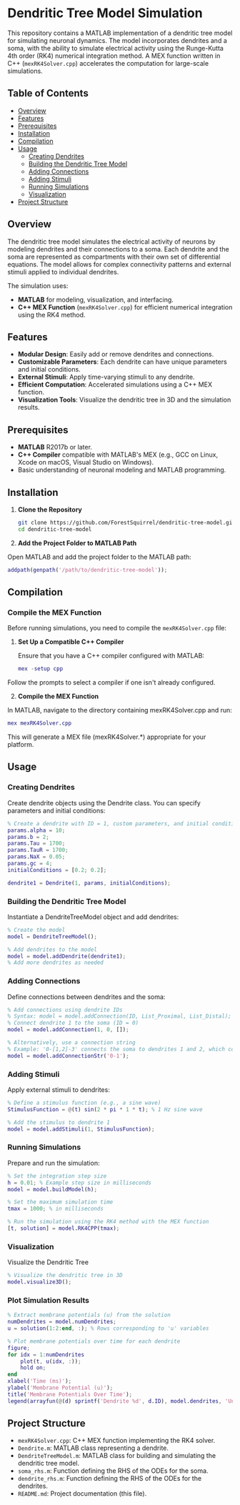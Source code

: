 # Dendritic Tree Model Simulation

This repository contains a MATLAB implementation of a dendritic tree model for simulating neuronal dynamics. The model incorporates dendrites and a soma, with the ability to simulate electrical activity using the Runge-Kutta 4th order (RK4) numerical integration method. A MEX function written in C++ (`mexRK4Solver.cpp`) accelerates the computation for large-scale simulations.

## Table of Contents

- [Overview](#overview)
- [Features](#features)
- [Prerequisites](#prerequisites)
- [Installation](#installation)
- [Compilation](#compilation)
- [Usage](#usage)
  - [Creating Dendrites](#creating-dendrites)
  - [Building the Dendritic Tree Model](#building-the-dendritic-tree-model)
  - [Adding Connections](#adding-connections)
  - [Adding Stimuli](#adding-stimuli)
  - [Running Simulations](#running-simulations)
  - [Visualization](#visualization)
- [Project Structure](#project-structure)

## Overview

The dendritic tree model simulates the electrical activity of neurons by modeling dendrites and their connections to a soma. Each dendrite and the soma are represented as compartments with their own set of differential equations. The model allows for complex connectivity patterns and external stimuli applied to individual dendrites.

The simulation uses:

- **MATLAB** for modeling, visualization, and interfacing.
- **C++ MEX Function** (`mexRK4Solver.cpp`) for efficient numerical integration using the RK4 method.

## Features

- **Modular Design**: Easily add or remove dendrites and connections.
- **Customizable Parameters**: Each dendrite can have unique parameters and initial conditions.
- **External Stimuli**: Apply time-varying stimuli to any dendrite.
- **Efficient Computation**: Accelerated simulations using a C++ MEX function.
- **Visualization Tools**: Visualize the dendritic tree in 3D and the simulation results.

## Prerequisites

- **MATLAB** R2017b or later.
- **C++ Compiler** compatible with MATLAB's MEX (e.g., GCC on Linux, Xcode on macOS, Visual Studio on Windows).
- Basic understanding of neuronal modeling and MATLAB programming.

## Installation

1. **Clone the Repository**

   ```bash
   git clone https://github.com/ForestSquirrel/dendritic-tree-model.git
   cd dendritic-tree-model
   ```

2. **Add the Project Folder to MATLAB Path**

  Open MATLAB and add the project folder to the MATLAB path:
  ```matlab
  addpath(genpath('/path/to/dendritic-tree-model'));
  ```

## Compilation

### Compile the MEX Function

Before running simulations, you need to compile the `mexRK4Solver.cpp` file:

1. **Set Up a Compatible C++ Compiler**

   Ensure that you have a C++ compiler configured with MATLAB:

   ```matlab
   mex -setup cpp

  Follow the prompts to select a compiler if one isn't already configured.

2. **Compile the MEX Function**

  In MATLAB, navigate to the directory containing mexRK4Solver.cpp and run:
  
  ```matlab
  mex mexRK4Solver.cpp
  ```
  This will generate a MEX file (mexRK4Solver.*) appropriate for your platform.

## Usage
### Creating Dendrites
Create dendrite objects using the Dendrite class. You can specify parameters and initial conditions:

```matlab
% Create a dendrite with ID = 1, custom parameters, and initial conditions
params.alpha = 10;
params.b = 2;
params.Tau = 1700;
params.TauR = 1700;
params.NaX = 0.05;
params.gc = 4;
initialConditions = [0.2; 0.2];

dendrite1 = Dendrite(1, params, initialConditions);
```
### Building the Dendritic Tree Model
Instantiate a DendriteTreeModel object and add dendrites:

```matlab
% Create the model
model = DendriteTreeModel();

% Add dendrites to the model
model = model.addDendrite(dendrite1);
% Add more dendrites as needed
```
### Adding Connections
Define connections between dendrites and the soma:

```matlab
% Add connections using dendrite IDs
% Syntax: model = model.addConnection(ID, List_Proximal, List_Distal);
% Connect dendrite 1 to the soma (ID = 0)
model = model.addConnection(1, 0, []);

% Alternatively, use a connection string
% Example: '0-[1,2]-3' connects the soma to dendrites 1 and 2, which connect to dendrite 3
model = model.addConnectionStr('0-1');
```
### Adding Stimuli
Apply external stimuli to dendrites:

```matlab
% Define a stimulus function (e.g., a sine wave)
StimulusFunction = @(t) sin(2 * pi * 1 * t); % 1 Hz sine wave

% Add the stimulus to dendrite 1
model = model.addStimuli(1, StimulusFunction);
```

### Running Simulations
Prepare and run the simulation:

```matlab
% Set the integration step size
h = 0.01; % Example step size in milliseconds
model = model.buildModel(h);

% Set the maximum simulation time
tmax = 1000; % in milliseconds

% Run the simulation using the RK4 method with the MEX function
[t, solution] = model.RK4CPP(tmax);
```
### Visualization
Visualize the Dendritic Tree
```matlab
% Visualize the dendritic tree in 3D
model.visualize3D();
```
### Plot Simulation Results
```matlab
% Extract membrane potentials (u) from the solution
numDendrites = model.numDendrites;
u = solution(1:2:end, :); % Rows corresponding to 'u' variables

% Plot membrane potentials over time for each dendrite
figure;
for idx = 1:numDendrites
    plot(t, u(idx, :));
    hold on;
end
xlabel('Time (ms)');
ylabel('Membrane Potential (u)');
title('Membrane Potentials Over Time');
legend(arrayfun(@(d) sprintf('Dendrite %d', d.ID), model.dendrites, 'UniformOutput', false));
```
## Project Structure
- ``mexRK4Solver.cpp``: C++ MEX function implementing the RK4 solver.
- ``Dendrite.m``: MATLAB class representing a dendrite.
- ``DendriteTreeModel.m``: MATLAB class for building and simulating the dendritic tree model.
- ``soma_rhs.m``: Function defining the RHS of the ODEs for the soma.
- ``dendrite_rhs.m``: Function defining the RHS of the ODEs for the dendrites.
- ``README.md``: Project documentation (this file).

